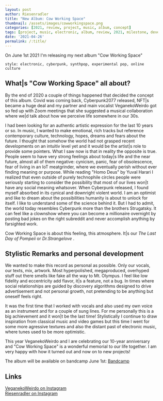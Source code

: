 ```yaml
---
layout: post
author: Riesenradler
title: "New Album: Cow Working Space"
thumbnail: /assets/images/cowworkingspace.png
categories: [2021, review, project, music, album, concept]
tags: [project, music, electronic, album, review, 2021, milestone, development, synthpop, electropop]
date: '2021-04-26'
permalink: /:title/
---
```


On June 1st 2021 I'm releasing my next album "Cow Working Space"

    style: electronic, cyberpunk, synthpop, experimental pop, online culture

<!--more-->
<!-- put this at the end of what we wish to have as an excerpt -->

## What|s "Cow Working Space" all about?

By the end of 2020 a couple of things happened that decided the concept of this album. Covid was coming back, Cyberpunk2077 released,
NFT|s became a huge deal and my partner and main vocalist VeganekoWeirdo got so fed up with Zoom meetings that she suggested a musical collaboration
where we|d talk about how we perceive life somewhere in our 30s.

I had been looking for an authentic artistic expression for the last 10 years or so. In music, I wanted to make emotional, rich tracks
but reference contemporary culture, technology, hopes, dreams and fears about the future. I thought that somehow the world had not grasped
recent developments on an intuitiv level yet and it would be the artist|s role to provide some pointers.
What I saw now is that in reality the opposite is true. People seem to have very strong feelings about today|s life and the near future,
almost all of them negative: cynicism, panic, fear of obsolescence, fear of living in an IoT meatgrinder, where we eventually perish without
ever finding meaning or purpose. While reading "Homo Deus" by Yuval Harari I realized that even outside of purely technophile circles people
were seriously starting to consider the possibility that most of our lives won|t have any social meaning whatsover. When Cyberpunk released,
I found myself absorbed in its cynical and downright violent world. I am an optimist and like to dream about the
possibilities humanity is about to unlock for itself. I like to understand some of the science behind it. But I had to admit, the world today
resembles Cyberpunk more than the brothers Strugatsky. It can feel like a clownshow where you can become a millionaire overnight by posting bad
jokes on the right subreddit and never accomplish anything by farsighted work.

Cow Working Space is about this feeling, this atmosphere. It|s our *The Last Day of Pompeii* or *Dr.Strangelove* .


## Stylistic Remarks and personal development

We wanted to make this record as personal as possible. Only our vocals, our texts, mix, artwork.
Most hyperpolished, megaproduced, overhyped stuff out there smells like fake all the way to Mt. Olympus. I feel like low fidelity and eccentricity
add flavor, it|s a feature, not a bug. In times where social relationships are guided by discovery algorithms
designed to drive advertisement and not personal growth, not pretending to be anything but oneself feels right.

It was the first time that I worked with vocals and also used my own voice as an instrument and for a couple of sung lines. For me personally this is a big
achievement and it won|t be the last time! Stylistically I continue to draw inspiration from classical music and video games but this time I went for
some more agressive textures and also the distant past of electronic music, where tunes used to be more optimistic.

This year VeganekoWeirdo and I are celebrating our 10-year anniversary and "Cow Working Space" is a wonderful memorial to our life together. I am very happy
with how it turned out and now on to new projects!

The album will be available on bandcamp June 1st: [Bandcamp](https://riesenradler.bandcamp.com/album/cow-working-space)

## Links

[VeganekoWeirdo on Instagram](https://www.instagram.com/veganekoweirdo/) <br>
[Riesenradler on Instagram](https://www.instagram.com/riesenradler_music/)
